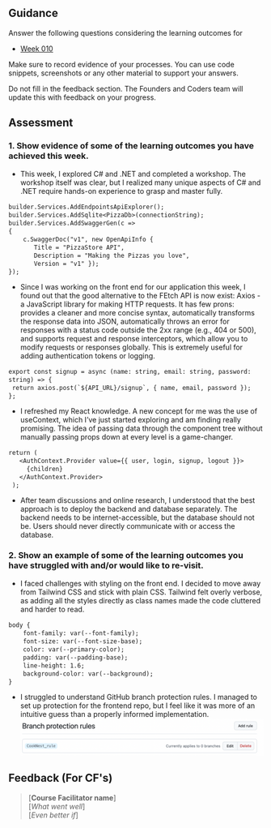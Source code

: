 ## Guidance
Answer the following questions considering the learning outcomes for
- [Week 010](https://learn.foundersandcoders.com/course/syllabus/developer/week10-project05-DOTNET-intro/learning-outcomes/)

Make sure to record evidence of your processes. You can use code snippets, screenshots or any other material to support your answers.

Do not fill in the feedback section. The Founders and Coders team will update this with feedback on your progress.

## Assessment
 ### 1. Show evidence of some of the learning outcomes you have achieved this week.
 - This week, I explored C# and .NET and completed a workshop. The workshop itself was clear, but I realized many unique aspects of C# and .NET require hands-on experience to grasp and master fully. 
 ```
 builder.Services.AddEndpointsApiExplorer();
builder.Services.AddSqlite<PizzaDb>(connectionString);
builder.Services.AddSwaggerGen(c =>
{
     c.SwaggerDoc("v1", new OpenApiInfo { 
        Title = "PizzaStore API", 
        Description = "Making the Pizzas you love", 
        Version = "v1" });
});
```
 - Since I was working on the front end for our application this week, I found out that the good alternative to the FEtch API is now exist: Axios - a JavaScript library for making HTTP requests. It has few prons: provides a cleaner and more concise syntax, automatically transforms the response data into JSON, automatically throws an error for responses with a status code outside the 2xx range (e.g., 404 or 500), and  supports request and response interceptors, which allow you to modify requests or responses globally. This is extremely useful for adding authentication tokens or logging.
 ```
 export const signup = async (name: string, email: string, password: string) => {
  return axios.post(`${API_URL}/signup`, { name, email, password });
 };
```
 - I refreshed my React knowledge. A new concept for me was the use of useContext, which I’ve just started exploring and am finding really promising. The idea of passing data through the component tree without manually passing props down at every level is a game-changer.
 ```
 return (
    <AuthContext.Provider value={{ user, login, signup, logout }}>
      {children}
    </AuthContext.Provider>
  );
 ```
 - After team discussions and online research, I understood that the best approach is to deploy the backend and database separately. The backend needs to be internet-accessible, but the database should not be. Users should never directly communicate with or access the database.

 ### 2. Show an example of some of the learning outcomes you have struggled with and/or would like to re-visit.
- I faced challenges with styling on the front end. I decided to move away from Tailwind CSS and stick with plain CSS. Tailwind felt overly verbose, as adding all the styles directly as class names made the code cluttered and harder to read.
```
body {
    font-family: var(--font-family);
    font-size: var(--font-size-base);
    color: var(--primary-color);
    padding: var(--padding-base);
    line-height: 1.6;
    background-color: var(--background);
}
```
- I struggled to understand GitHub branch protection rules. I managed to set up protection for the frontend repo, but I feel like it was more of an intuitive guess than a properly informed implementation.
![branch_protection_rules](./screenshots/rules.png)

## Feedback (For CF's)
> [**Course Facilitator name**]  
> [*What went well*]  
> [*Even better if*]

